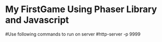 # My FirstGame Using Phaser Library and Javascript
#Use following commands to run on server
#http-server -p 9999
